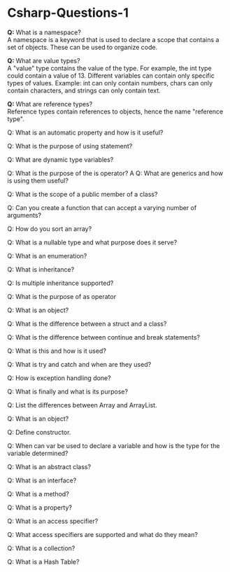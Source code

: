 # Csharp-Questions-1

<b>Q:</b> What is a namespace?
<br>A namespace is a keyword that is used to declare a scope that contains a set of objects. These can be used to organize code.

<b>Q:</b> What are value types?
<br>A "value" type contains the value of the type. For example, the int type could contain a value of 13. Different variables can contain only specific types of values. Example: int can only contain numbers, chars can only contain characters, and strings can only contain text.

<b>Q:</b> What are reference types?
<br>Reference types contain references to objects, hence the name "reference type". 

Q: What is an automatic property and how is it useful?

Q: What is the purpose of using statement?

Q: What are dynamic type variables?

Q: What is the purpose of the is operator?
A
Q: What are generics and how is using them useful?

Q: What is the scope of a public member of a class?

Q: Can you create a function that can accept a varying number of arguments?

Q: How do you sort an array?

Q: What is a nullable type and what purpose does it serve?

Q: What is an enumeration?


Q: What is inheritance?

Q: Is multiple inheritance supported?

Q: What is the purpose of as operator

Q: What is an object?

Q: What is the difference between a struct and a class?

Q: What is the difference between continue and break statements?

Q: What is this and how is it used?

Q: What is try and catch and when are they used?

Q: How is exception handling done?

Q: What is finally and what is its purpose?

Q: List the differences between Array and ArrayList.

Q: What is an object?

Q: Define constructor.

Q: When can var be used to declare a variable and how is the type for the variable determined?

Q: What is an abstract class?

Q: What is an interface?

Q: What is a method?

Q: What is a property?

Q: What is an access specifier?

Q: What access specifiers are supported and what do they mean?

Q: What is a collection?

Q: What is a Hash Table?
